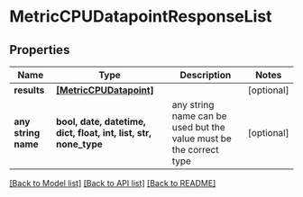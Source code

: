 # MetricCPUDatapointResponseList


## Properties
Name | Type | Description | Notes
------------ | ------------- | ------------- | -------------
**results** | [**[MetricCPUDatapoint]**](MetricCPUDatapoint.md) |  | [optional] 
**any string name** | **bool, date, datetime, dict, float, int, list, str, none_type** | any string name can be used but the value must be the correct type | [optional]

[[Back to Model list]](../README.md#documentation-for-models) [[Back to API list]](../README.md#documentation-for-api-endpoints) [[Back to README]](../README.md)


